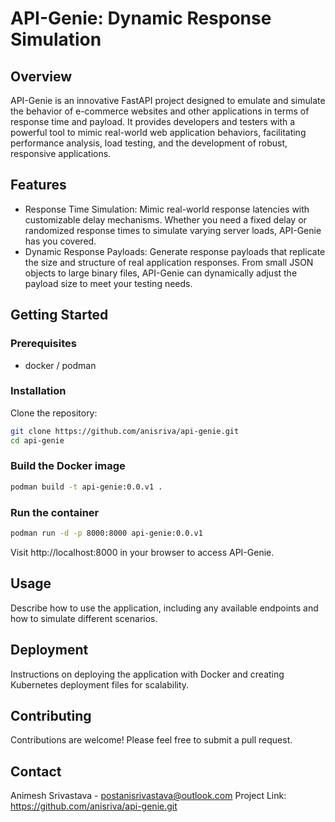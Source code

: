 # API-Genie: Dynamic Response Simulation
## Overview

API-Genie is an innovative FastAPI project designed to emulate and simulate the behavior of e-commerce websites and other applications in terms of response time and payload. It provides developers and testers with a powerful tool to mimic real-world web application behaviors, facilitating performance analysis, load testing, and the development of robust, responsive applications.

## Features
- Response Time Simulation: Mimic real-world response latencies with customizable delay mechanisms. Whether you need a fixed delay or randomized response times to simulate varying server loads, API-Genie has you covered.
- Dynamic Response Payloads: Generate response payloads that replicate the size and structure of real application responses. From small JSON objects to large binary files, API-Genie can dynamically adjust the payload size to meet your testing needs.

## Getting Started

### Prerequisites

- docker / podman

### Installation

Clone the repository:

```bash
git clone https://github.com/anisriva/api-genie.git
cd api-genie
```

### Build the Docker image
```bash
podman build -t api-genie:0.0.v1 .
```

### Run the container 
```bash
podman run -d -p 8000:8000 api-genie:0.0.v1
```

Visit http://localhost:8000 in your browser to access API-Genie.


## Usage
Describe how to use the application, including any available endpoints and how to simulate different scenarios.

## Deployment
Instructions on deploying the application with Docker and creating Kubernetes deployment files for scalability.

## Contributing
Contributions are welcome! Please feel free to submit a pull request.

## Contact
Animesh Srivastava - postanisrivastava@outlook.com
Project Link: https://github.com/anisriva/api-genie.git